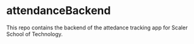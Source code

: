 # attendanceBackend

This repo contains the backend of the attedance tracking app for Scaler School of Technology.
